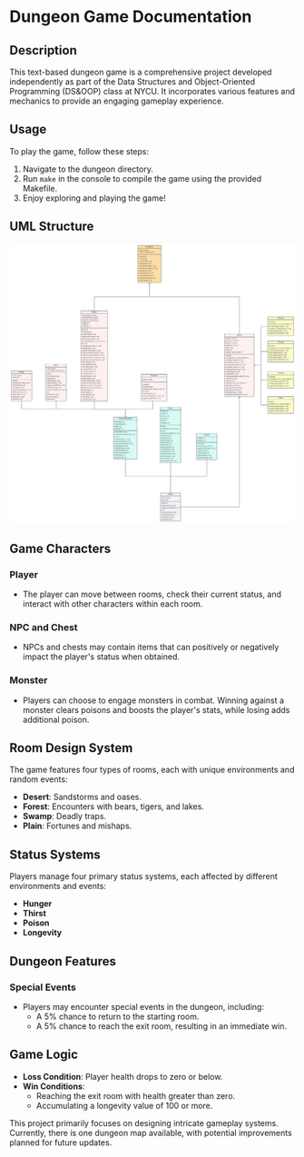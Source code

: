 # Dungeon Game Documentation

## Description

This text-based dungeon game is a comprehensive project developed independently as part of the Data Structures and Object-Oriented Programming (DS&OOP) class at NYCU. It incorporates various features and mechanics to provide an engaging gameplay experience.

## Usage

To play the game, follow these steps:

1. Navigate to the dungeon directory.
2. Run `make` in the console to compile the game using the provided Makefile.
3. Enjoy exploring and playing the game!

## UML Structure

![Dungeon UML Structure](./image/Dungeon.jpeg)

## Game Characters

### Player

- The player can move between rooms, check their current status, and interact with other characters within each room.

### NPC and Chest

- NPCs and chests may contain items that can positively or negatively impact the player's status when obtained.

### Monster

- Players can choose to engage monsters in combat. Winning against a monster clears poisons and boosts the player's stats, while losing adds additional poison.

## Room Design System

The game features four types of rooms, each with unique environments and random events:

- **Desert**: Sandstorms and oases.
- **Forest**: Encounters with bears, tigers, and lakes.
- **Swamp**: Deadly traps.
- **Plain**: Fortunes and mishaps.

## Status Systems

Players manage four primary status systems, each affected by different environments and events:

- **Hunger**
- **Thirst**
- **Poison**
- **Longevity**

## Dungeon Features

### Special Events

- Players may encounter special events in the dungeon, including:
  - A 5% chance to return to the starting room.
  - A 5% chance to reach the exit room, resulting in an immediate win.

## Game Logic

- **Loss Condition**: Player health drops to zero or below.
- **Win Conditions**:
  - Reaching the exit room with health greater than zero.
  - Accumulating a longevity value of 100 or more.

This project primarily focuses on designing intricate gameplay systems. Currently, there is one dungeon map available, with potential improvements planned for future updates.